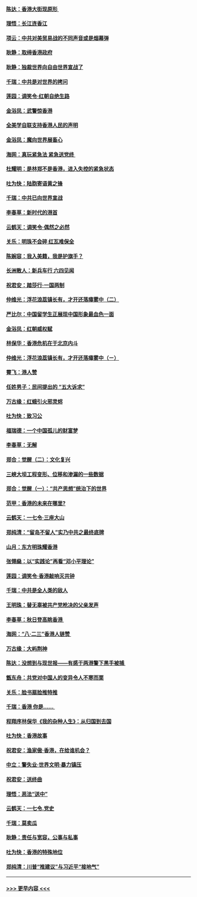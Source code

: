 #### [陈达：香港大街现原形 ](../pages/nsc993/n11495441.md?t=09030911) 
#### [理悟：长江连香江](../pages/nsc993/n11495377.md?t=09030911) 
#### [项云：中共对美贸易战的不同声音或是烟幕弹](../pages/nsc993/n11494929.md?t=09030911) 
#### [耿静：取缔香港政府](../pages/nsc993/n11494218.md?t=09030911) 
#### [耿静：独裁世界向自由世界宣战了](../pages/nsc993/n11494190.md?t=09030911) 
#### [千瑞：中共是对世界的拷问](../pages/nsc993/n11493021.md?t=09030911) 
#### [莲园：调笑令‧红朝自绝生路](../pages/nsc993/n11493011.md?t=09030911) 
#### [金浴凤：武警惊香港](../pages/nsc993/n11492994.md?t=09030911) 
#### [全美学自联支持香港人民的声明](../pages/nsc993/n11492630.md?t=09030911) 
#### [金浴凤：魔向世界展畜心](../pages/nsc993/n11492599.md?t=09030911) 
#### [海网：真玩紧急法 紧急送党终 ](../pages/nsc993/n11492535.md?t=09030911) 
#### [杜耀明：是林郑不是香港，进入失控的紧急状态](../pages/nsc993/n11491420.md?t=09030911) 
#### [吐为快：陆胞寄语黄之锋](../pages/nsc993/n11491117.md?t=09030911) 
#### [千瑞：中共已向世界宣战](../pages/nsc993/n11490123.md?t=09030911) 
#### [李春草：新时代的港首](../pages/nsc993/n11489864.md?t=09030911) 
#### [云鹤天：调笑令·偶然之必然](../pages/nsc993/n11489701.md?t=09030911) 
#### [关乐：明珠不会碎 红瓦难保全](../pages/nsc993/n11489647.md?t=09030911) 
#### [陈婉容：我入美籍，我是护旗手？](../pages/nsc993/n11487908.md?t=09030911) 
#### [长洲散人：新兵车行 六四见闻](../pages/nsc993/n11487729.md?t=09030911) 
#### [祝君安：踏莎行‧一国两制](../pages/nsc993/n11487699.md?t=09030911) 
#### [仲维光：浮花浪蕊镇长有，才开还落瘴雾中（二）](../pages/nsc993/n11483286.md?t=09030911) 
#### [严比尔：中国留学生正展现中国形象最血色一面](../pages/nsc993/n11485145.md?t=09030911) 
#### [金浴凤：红朝威权赋](../pages/nsc993/n11485191.md?t=09030911) 
#### [林保华：香港危机在于北京内斗](../pages/nsc993/n11484593.md?t=09030911) 
#### [仲维光：浮花浪蕊镇长有，才开还落瘴雾中（ㄧ）](../pages/nsc993/n11483259.md?t=09030911) 
#### [霄飞：港人赞](../pages/nsc993/n11482957.md?t=09030911) 
#### [任姓男子：民间提出的 “五大诉求”](../pages/nsc993/n11482897.md?t=09030911) 
#### [万古缘：红蛾引火邪灵烬](../pages/nsc993/n11482886.md?t=09030911) 
#### [吐为快：致习公](../pages/nsc993/n11482867.md?t=09030911) 
#### [福瑞德：一个中国孤儿的财富梦](../pages/nsc993/n11482817.md?t=09030911) 
#### [李春草：无解](../pages/nsc993/n11482791.md?t=09030911) 
#### [郑合：觉醒（二）：文化复兴](../pages/nsc993/n11478025.md?t=09030911) 
#### [三峡大坝工程变形、位移和渗漏的一些数据](../pages/nsc993/n11478232.md?t=09030911) 
#### [郑合：觉醒（一）：“共产思想”统治下的世界](../pages/nsc993/n11477663.md?t=09030911) 
#### [范甲：香港的未来在哪里?](../pages/nsc993/n11477249.md?t=09030911) 
#### [云鹤天：一七令·三座大山](../pages/nsc993/n11477192.md?t=09030911) 
#### [郑纯清：“留岛不留人”实乃中共之最终底牌](../pages/nsc993/n11476160.md?t=09030911) 
#### [山月：东方明珠耀香港](../pages/nsc993/n11476077.md?t=09030911) 
#### [张翎燊：以“实践论”再看“邓小平理论”](../pages/nsc993/n11475733.md?t=09030911) 
#### [莲园：调笑令‧香港敲响灭共钟](../pages/nsc993/n11475723.md?t=09030911) 
#### [千瑞：中共是全人类的敌人](../pages/nsc993/n11475329.md?t=09030911) 
#### [王明珠：替无辜被共产党枪决的父亲发声](../pages/nsc993/n11474570.md?t=09030911) 
#### [李春草：秋日登高眺香港 ](../pages/nsc993/n11474491.md?t=09030911) 
#### [海网：“八·二三”香港人链赞 ](../pages/nsc993/n11474538.md?t=09030911) 
#### [万古缘：大屿荆神](../pages/nsc993/n11474401.md?t=09030911) 
#### [陈达：没想到与现世报——有感于两港警下黑手被捕 ](../pages/nsc993/n11472557.md?t=09030911) 
#### [甑东舟：共党对中国人的变异令人不寒而栗](../pages/nsc993/n11472496.md?t=09030911) 
#### [关乐：脸书扇脸推特推](../pages/nsc993/n11472488.md?t=09030911) 
#### [千瑞：香港  你是…… ](../pages/nsc993/n11472459.md?t=09030911) 
#### [程翔序林保华《我的杂种人生》：从归国到去国](../pages/nsc993/n11472369.md?t=09030911) 
#### [吐为快：香港故事](../pages/nsc993/n11471931.md?t=09030911) 
#### [祝君安：渔家傲‧香港，在给谁机会？](../pages/nsc993/n11469718.md?t=09030911) 
#### [中立：警失业‧世界文明‧暴力镇压](../pages/nsc993/n11467566.md?t=09030911) 
#### [祝君安：送终曲](../pages/nsc993/n11467546.md?t=09030911) 
#### [理悟：恶法“送中”](../pages/nsc993/n11467290.md?t=09030911) 
#### [云鹤天：一七令.党史](../pages/nsc993/n11464122.md?t=09030911) 
#### [千瑞：莫卖瓜](../pages/nsc993/n11463014.md?t=09030911) 
#### [耿静：责任与宽容，公事与私事](../pages/nsc993/n11462810.md?t=09030911) 
#### [吐为快：香港的特殊地位](../pages/nsc993/n11462562.md?t=09030911) 
#### [郑纯清：川普“推建议”与习近平“接地气”](../pages/nsc993/n11461683.md?t=09030911) 

----
#### [ >>> 更早内容 <<< ](../indexes/nsc993-earlier.md)
